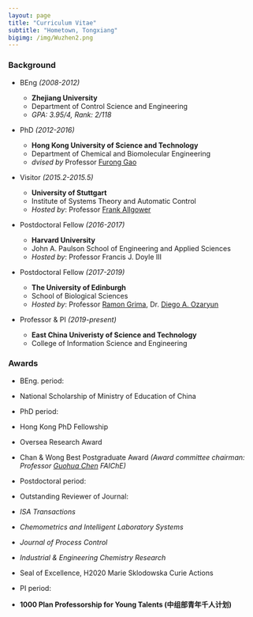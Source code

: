 ```yaml
---
layout: page
title: "Curriculum Vitae"
subtitle: "Hometown, Tongxiang"
bigimg: /img/Wuzhen2.png
---
```

### Background
* BEng _(2008-2012)_
  * **Zhejiang University**
  * Department of Control Science and Engineering
  * _GPA: 3.95/4, Rank: 2/118_
  
* PhD _(2012-2016)_
  * **Hong Kong University of Science and Technology**
  * Department of Chemical and Biomolecular Engineering
  * _dvised by_ Professor [Furong Gao](https://cbe.ust.hk/kefgao.html)
  
* Visitor _(2015.2-2015.5)_
  * **University of Stuttgart**
  * Institute of Systems Theory and Automatic Control
  * _Hosted by_: Professor [Frank Allgower](https://www.ist.uni-stuttgart.de/institute/team/Allgoewer-00006/)
  
* Postdoctoral Fellow _(2016-2017)_
  * **Harvard University**
  * John A. Paulson School of Engineering and Applied Sciences
  * _Hosted by_: Professor Francis J. Doyle III
  
* Postdoctoral Fellow _(2017-2019)_
  * **The University of Edinburgh**
  * School of Biological Sciences
  * _Hosted by_: Professor [Ramon Grima](http://grimagroup.bio.ed.ac.uk/ramongrima.html), Dr. [Diego A. Ozaryun](http://homepages.inf.ed.ac.uk/doyarzun/)
  
* Professor & PI _(2019-present)_
  * **East China Univeristy of Science and Technology**
  * College of Information Science and Engineering
  
### Awards
* BEng. period:
 * National Scholarship of Ministry of Education of China
 
* PhD period:
 * Hong Kong PhD Fellowship
 * Oversea Research Award
 * Chan & Wong Best Postgraduate Award _(Award committee chairman: Professor [Guohua Chen](https://www.polyu.edu.hk/ppoffice/president/avprsghc.html) FAIChE)_
 
* Postdoctoral period:
 * Outstanding Reviewer of Journal:
  * _ISA Transactions_
  * _Chemometrics and Intelligent Laboratory Systems_
  * _Journal of Process Control_
  * _Industrial & Engineering Chemistry Research_
 * Seal of Excellence, H2020 Marie Sklodowska Curie Actions

* PI period:
 * **1000 Plan Professorship for Young Talents (中组部青年千人计划)**
